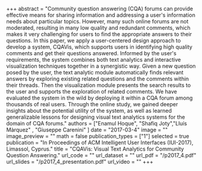 +++
abstract = "Community question answering (CQA) forums can provide effective means for sharing information and addressing a user's information needs about particular topics. However, many such online forums are not moderated, resulting in many low quality and redundant comments, which makes it very challenging for users to find the appropriate answers to their questions. In this paper, we apply a user-centered design approach to develop a system, CQAVis, which supports users in identifying high quality comments and get their questions answered. Informed by the user's requirements, the system combines both text analytics and interactive visualization techniques together in a synergistic way. Given a new question posed by the user, the text analytic module automatically finds relevant answers by exploring existing related questions and the comments within their threads. Then the visualization module presents the search results to the user and supports the exploration of related comments. We have evaluated the system in the wild by deploying it within a CQA forum among thousands of real users. Through the online study, we gained deeper insights about the potential utility of the system, as well as learned generalizable lessons for designing visual text analytics systems for the domain of CQA forums." 
authors = ["Enamul Hoque", "Shafiq Joty","Lluís Màrquez" , "Giuseppe Carenini" ]
date = "2017-03-4"
image = ""
image_preview = ""
math = false
publication_types = ["1"]
selected = true
publication = "In Proceedings of ACM Intelligent User Interfaces (IUI-2017), Limassol, Cyprus."
title = "CQAVis: Visual Text Analytics for Community Question Answering."
url_code = ""
url_dataset = ""
url_pdf = "/p2017_4.pdf"
url_slides = "/p2017_4_presentation.pdf"
url_video = ""
+++



